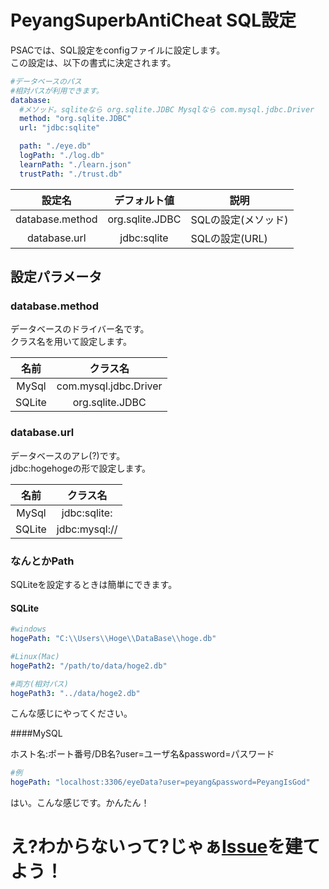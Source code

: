 # PeyangSuperbAntiCheat SQL設定
PSACでは、SQL設定をconfigファイルに設定します。  
この設定は、以下の書式に決定されます。  
```yaml
#データベースのパス
#相対パスが利用できます。
database:
  #メソッド。sqliteなら org.sqlite.JDBC Mysqlなら com.mysql.jdbc.Driver
  method: "org.sqlite.JDBC"
  url: "jdbc:sqlite"

  path: "./eye.db"
  logPath: "./log.db"
  learnPath: "./learn.json"
  trustPath: "./trust.db"
```

| 設定名 | デフォルト値 | 説明 |
|:-----:|:----------:|-----|
| database.method | org.sqlite.JDBC | SQLの設定(メソッド) |
| database.url | jdbc:sqlite | SQLの設定(URL) |

## 設定パラメータ
### database.method
データベースのドライバー名です。  
クラス名を用いて設定します。  

| 名前 | クラス名 |
|:-----:|:----------:|
| MySql | com.mysql.jdbc.Driver |
| SQLite | org.sqlite.JDBC |

### database.url
データベースのアレ(?)です。  
jdbc:hogehogeの形で設定します。  

| 名前 | クラス名 |
|:-----:|:----------:|
| MySql | jdbc:sqlite: |
| SQLite | jdbc:mysql:// |

### なんとかPath
SQLiteを設定するときは簡単にできます。  

#### SQLite

```yaml
#windows
hogePath: "C:\\Users\\Hoge\\DataBase\\hoge.db"

#Linux(Mac)
hogePath2: "/path/to/data/hoge2.db"

#両方(相対パス)
hogePath3: "../data/hoge2.db"
```

こんな感じにやってください。

####MySQL

ホスト名:ポート番号/DB名?user=ユーザ名&password=パスワード

```yaml
#例
hogePath: "localhost:3306/eyeData?user=peyang&password=PeyangIsGod"

```
はい。こんな感じです。かんたん！

# え?わからないって?じゃぁ[Issue](https://github.com/P2P-Develop/PeyangSuperbAntiCheat/issues)を建てよう！
